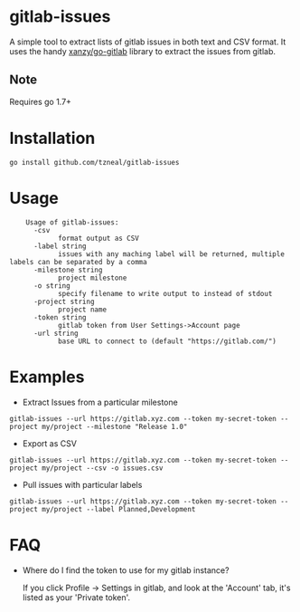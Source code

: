 # gitlab-issues

A simple tool to extract lists of gitlab issues in both text and CSV format.  It uses the
handy [xanzy/go-gitlab](https://github.com/xanzy/go-gitlab) library to extract
the issues from gitlab.

## Note

Requires go 1.7+

# Installation
```go install github.com/tzneal/gitlab-issues```

# Usage
```
    Usage of gitlab-issues:
      -csv
        	format output as CSV
      -label string
        	issues with any maching label will be returned, multiple labels can be separated by a comma
      -milestone string
        	project milestone
      -o string
        	specify filename to write output to instead of stdout
      -project string
        	project name
      -token string
        	gitlab token from User Settings->Account page
      -url string
        	base URL to connect to (default "https://gitlab.com/")
```

# Examples
- Extract Issues from a particular milestone

```gitlab-issues --url https://gitlab.xyz.com --token my-secret-token --project my/project --milestone "Release 1.0"```

- Export as CSV

```gitlab-issues --url https://gitlab.xyz.com --token my-secret-token --project my/project --csv -o issues.csv```

- Pull issues with particular labels

```gitlab-issues --url https://gitlab.xyz.com --token my-secret-token --project my/project --label Planned,Development```


# FAQ

- Where do I find the token to use for my gitlab instance?

  If you click Profile -> Settings in gitlab, and look at the 'Account' tab, it's listed as your 'Private token'.
